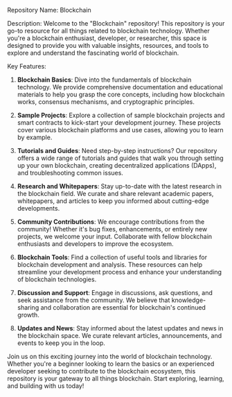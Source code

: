 Repository Name: Blockchain

Description:
Welcome to the "Blockchain" repository! This repository is your go-to resource for all things related to blockchain technology. Whether you're a blockchain enthusiast, developer, or researcher, this space is designed to provide you with valuable insights, resources, and tools to explore and understand the fascinating world of blockchain.

Key Features:
1. **Blockchain Basics**: Dive into the fundamentals of blockchain technology. We provide comprehensive documentation and educational materials to help you grasp the core concepts, including how blockchain works, consensus mechanisms, and cryptographic principles.

2. **Sample Projects**: Explore a collection of sample blockchain projects and smart contracts to kick-start your development journey. These projects cover various blockchain platforms and use cases, allowing you to learn by example.

3. **Tutorials and Guides**: Need step-by-step instructions? Our repository offers a wide range of tutorials and guides that walk you through setting up your own blockchain, creating decentralized applications (DApps), and troubleshooting common issues.

4. **Research and Whitepapers**: Stay up-to-date with the latest research in the blockchain field. We curate and share relevant academic papers, whitepapers, and articles to keep you informed about cutting-edge developments.

5. **Community Contributions**: We encourage contributions from the community! Whether it's bug fixes, enhancements, or entirely new projects, we welcome your input. Collaborate with fellow blockchain enthusiasts and developers to improve the ecosystem.

6. **Blockchain Tools**: Find a collection of useful tools and libraries for blockchain development and analysis. These resources can help streamline your development process and enhance your understanding of blockchain technologies.

7. **Discussion and Support**: Engage in discussions, ask questions, and seek assistance from the community. We believe that knowledge-sharing and collaboration are essential for blockchain's continued growth.

8. **Updates and News**: Stay informed about the latest updates and news in the blockchain space. We curate relevant articles, announcements, and events to keep you in the loop.

Join us on this exciting journey into the world of blockchain technology. Whether you're a beginner looking to learn the basics or an experienced developer seeking to contribute to the blockchain ecosystem, this repository is your gateway to all things blockchain. Start exploring, learning, and building with us today!
